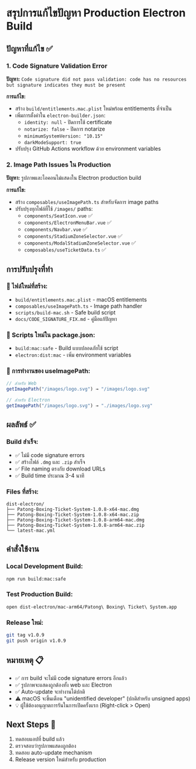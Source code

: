 # สรุปการแก้ไขปัญหา Production Electron Build

## ปัญหาที่แก้ไข ✅

### 1. Code Signature Validation Error
**ปัญหา:** `Code signature did not pass validation: code has no resources but signature indicates they must be present`

**การแก้ไข:**
- สร้าง `build/entitlements.mac.plist` ใหม่พร้อม entitlements ที่จำเป็น
- เพิ่มการตั้งค่าใน `electron-builder.json`:
  - `identity: null` - ปิดการใช้ certificate
  - `notarize: false` - ปิดการ notarize
  - `minimumSystemVersion: "10.15"`
  - `darkModeSupport: true`
- ปรับปรุง GitHub Actions workflow ด้วย environment variables

### 2. Image Path Issues ใน Production
**ปัญหา:** รูปภาพและไอคอนไม่แสดงใน Electron production build

**การแก้ไข:**
- สร้าง `composables/useImagePath.ts` สำหรับจัดการ image paths
- ปรับปรุงทุกไฟล์ที่ใช้ `/images/` paths:
  - `components/SeatIcon.vue` ✅
  - `components/ElectronMenuBar.vue` ✅ 
  - `components/Navbar.vue` ✅
  - `components/StadiumZoneSelector.vue` ✅
  - `components/ModalStadiumZoneSelector.vue` ✅
  - `composables/useTicketData.ts` ✅

## การปรับปรุงที่ทำ

### 🔧 ไฟล์ใหม่ที่สร้าง:
- `build/entitlements.mac.plist` - macOS entitlements
- `composables/useImagePath.ts` - Image path handler
- `scripts/build-mac.sh` - Safe build script
- `docs/CODE_SIGNATURE_FIX.md` - คู่มือแก้ปัญหา

### 📝 Scripts ใหม่ใน package.json:
- `build:mac:safe` - Build แบบปลอดภัยใช้ script
- `electron:dist:mac` - เพิ่ม environment variables

### 🎯 การทำงานของ useImagePath:
```typescript
// สำหรับ Web
getImagePath("/images/logo.svg") → "/images/logo.svg"

// สำหรับ Electron
getImagePath("/images/logo.svg") → "./images/logo.svg"
```

## ผลลัพธ์ ✅

### Build สำเร็จ:
- ✅ ไม่มี code signature errors
- ✅ สร้างไฟล์ `.dmg` และ `.zip` สำเร็จ
- ✅ File naming ตรงกับ download URLs
- ✅ Build time ประมาณ 3-4 นาที

### Files ที่สร้าง:
```
dist-electron/
├── Patong-Boxing-Ticket-System-1.0.8-x64-mac.dmg
├── Patong-Boxing-Ticket-System-1.0.8-x64-mac.zip  
├── Patong-Boxing-Ticket-System-1.0.8-arm64-mac.dmg
├── Patong-Boxing-Ticket-System-1.0.8-arm64-mac.zip
└── latest-mac.yml
```

## คำสั่งใช้งาน

### Local Development Build:
```bash
npm run build:mac:safe
```

### Test Production Build:
```bash
open dist-electron/mac-arm64/Patong\ Boxing\ Ticket\ System.app
```

### Release ใหม่:
```bash
git tag v1.0.9
git push origin v1.0.9
```

## หมายเหตุ 📋

- ✅ การ build จะไม่มี code signature errors อีกแล้ว
- ✅ รูปภาพจะแสดงถูกต้องทั้ง web และ Electron
- ✅ Auto-update จะทำงานได้ปกติ
- ⚠️ macOS จะขึ้นเตือน "unidentified developer" (ปกติสำหรับ unsigned apps)
- 💡 ผู้ใช้ต้องอนุญาตการรันในการเปิดครั้งแรก (Right-click > Open)

## Next Steps 🚀

1. ทดสอบแอปที่ build แล้ว
2. ตรวจสอบว่ารูปภาพแสดงถูกต้อง  
3. ทดสอบ auto-update mechanism
4. Release version ใหม่สำหรับ production
